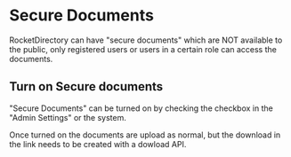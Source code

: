 ﻿# Secure Documents

RocketDirectory can have "secure documents" which are NOT available to the public, only registered users or users in a certain role can access the documents.  

## Turn on Secure documents
"Secure Documents" can be turned on by checking the checkbox in the "Admin Settings" or the system.

Once turned on the documents are upload as normal, but the download in the link needs to be created with a dowload API.
